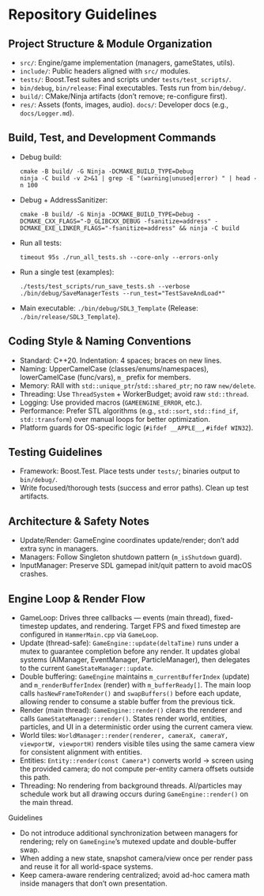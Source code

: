 # Repository Guidelines

## Project Structure & Module Organization
- `src/`: Engine/game implementation (managers, gameStates, utils).
- `include/`: Public headers aligned with `src/` modules.
- `tests/`: Boost.Test suites and scripts under `tests/test_scripts/`.
- `bin/debug`, `bin/release`: Final executables. Tests run from `bin/debug/`.
- `build/`: CMake/Ninja artifacts (don’t remove; re-configure first).
- `res/`: Assets (fonts, images, audio).  `docs/`: Developer docs (e.g., `docs/Logger.md`).

## Build, Test, and Development Commands
- Debug build: 
  ```
  cmake -B build/ -G Ninja -DCMAKE_BUILD_TYPE=Debug
  ninja -C build -v 2>&1 | grep -E "(warning|unused|error) " | head -n 100
  ```
- Debug + AddressSanitizer:
  ```
  cmake -B build/ -G Ninja -DCMAKE_BUILD_TYPE=Debug -DCMAKE_CXX_FLAGS="-D_GLIBCXX_DEBUG -fsanitize=address" -DCMAKE_EXE_LINKER_FLAGS="-fsanitize=address" && ninja -C build
  ```
- Run all tests:
  ```
  timeout 95s ./run_all_tests.sh --core-only --errors-only
  ```
- Run a single test (examples):
  ```
  ./tests/test_scripts/run_save_tests.sh --verbose
  ./bin/debug/SaveManagerTests --run_test="TestSaveAndLoad*"
  ```
- Main executable: `./bin/debug/SDL3_Template` (Release: `./bin/release/SDL3_Template`).

## Coding Style & Naming Conventions
- Standard: C++20.  Indentation: 4 spaces; braces on new lines.
- Naming: UpperCamelCase (classes/enums/namespaces), lowerCamelCase (func/vars), `m_` prefix for members.
- Memory: RAII with `std::unique_ptr`/`std::shared_ptr`; no raw `new/delete`.
- Threading: Use `ThreadSystem` + WorkerBudget; avoid raw `std::thread`.
- Logging: Use provided macros (`GAMEENGINE_ERROR`, etc.).
- Performance: Prefer STL algorithms (e.g., `std::sort`, `std::find_if`, `std::transform`) over manual loops for better optimization.
- Platform guards for OS-specific logic (`#ifdef __APPLE__`, `#ifdef WIN32`).

## Testing Guidelines
- Framework: Boost.Test. Place tests under `tests/`; binaries output to `bin/debug/`.
- Write focused/thorough tests (success and error paths). Clean up test artifacts.

## Architecture & Safety Notes
- Update/Render: GameEngine coordinates update/render; don’t add extra sync in managers.
- Managers: Follow Singleton shutdown pattern (`m_isShutdown` guard).
- InputManager: Preserve SDL gamepad init/quit pattern to avoid macOS crashes.

## Engine Loop & Render Flow
- GameLoop: Drives three callbacks — events (main thread), fixed-timestep updates, and rendering. Target FPS and fixed timestep are configured in `HammerMain.cpp` via `GameLoop`.
- Update (thread-safe): `GameEngine::update(deltaTime)` runs under a mutex to guarantee completion before any render. It updates global systems (AIManager, EventManager, ParticleManager), then delegates to the current `GameStateManager::update`.
- Double buffering: `GameEngine` maintains `m_currentBufferIndex` (update) and `m_renderBufferIndex` (render) with `m_bufferReady[]`. The main loop calls `hasNewFrameToRender()` and `swapBuffers()` before each update, allowing render to consume a stable buffer from the previous tick.
- Render (main thread): `GameEngine::render()` clears the renderer and calls `GameStateManager::render()`. States render world, entities, particles, and UI in a deterministic order using the current camera view.
- World tiles: `WorldManager::render(renderer, cameraX, cameraY, viewportW, viewportH)` renders visible tiles using the same camera view for consistent alignment with entities.
- Entities: `Entity::render(const Camera*)` converts world → screen using the provided camera; do not compute per-entity camera offsets outside this path.
- Threading: No rendering from background threads. AI/particles may schedule work but all drawing occurs during `GameEngine::render()` on the main thread.

Guidelines
- Do not introduce additional synchronization between managers for rendering; rely on `GameEngine`’s mutexed update and double-buffer swap.
- When adding a new state, snapshot camera/view once per render pass and reuse it for all world-space systems.
- Keep camera-aware rendering centralized; avoid ad-hoc camera math inside managers that don’t own presentation.
